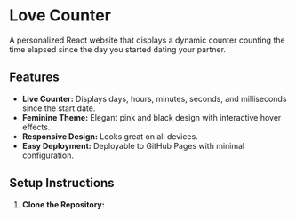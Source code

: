 # Love Counter

A personalized React website that displays a dynamic counter counting the time elapsed since the day you started dating your partner.

## Features

- **Live Counter:** Displays days, hours, minutes, seconds, and milliseconds since the start date.
- **Feminine Theme:** Elegant pink and black design with interactive hover effects.
- **Responsive Design:** Looks great on all devices.
- **Easy Deployment:** Deployable to GitHub Pages with minimal configuration.

## Setup Instructions

1. **Clone the Repository:**
   